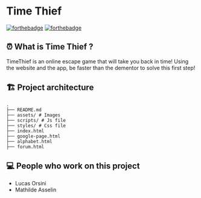 # Time Thief

[![forthebadge](https://forthebadge.com/images/badges/built-by-developers.svg)](https://forthebadge.com) [![forthebadge](https://forthebadge.com/images/badges/you-didnt-ask-for-this.svg)](https://forthebadge.com)

## :alarm_clock: What is Time Thief ?

TimeThief is an online escape game that will take you back in time!
Using the website and the app, be faster than the dementor to solve this first step!

## 🏗 Project architecture
```shell
.
├── README.md
├── assets/ # Images
├── scripts/ # Js file
├── styles/ # Css file
├── index.html 
├── google-page.html
├── alphabet.html
├── forum.html
```

## 💻 People who work on this project 

* Lucas Orsini 
* Mathilde Asselin

